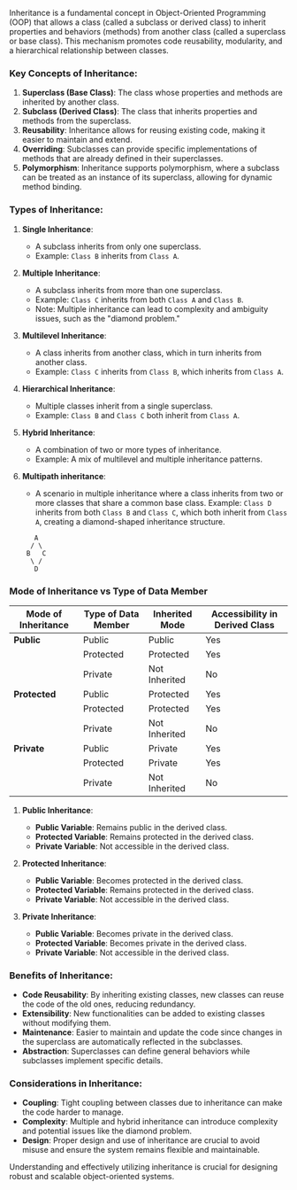Inheritance is a fundamental concept in Object-Oriented Programming (OOP) that allows a class (called a subclass or derived class) to inherit properties and behaviors (methods) from another class (called a superclass or base class). This mechanism promotes code reusability, modularity, and a hierarchical relationship between classes.

### Key Concepts of Inheritance:

1. **Superclass (Base Class)**: The class whose properties and methods are inherited by another class.
2. **Subclass (Derived Class)**: The class that inherits properties and methods from the superclass.
3. **Reusability**: Inheritance allows for reusing existing code, making it easier to maintain and extend.
4. **Overriding**: Subclasses can provide specific implementations of methods that are already defined in their superclasses.
5. **Polymorphism**: Inheritance supports polymorphism, where a subclass can be treated as an instance of its superclass, allowing for dynamic method binding.

### Types of Inheritance:

1. **Single Inheritance**:

   - A subclass inherits from only one superclass.
   - Example: `Class B` inherits from `Class A`.

2. **Multiple Inheritance**:

   - A subclass inherits from more than one superclass.
   - Example: `Class C` inherits from both `Class A` and `Class B`.
   - Note: Multiple inheritance can lead to complexity and ambiguity issues, such as the "diamond problem."

3. **Multilevel Inheritance**:

   - A class inherits from another class, which in turn inherits from another class.
   - Example: `Class C` inherits from `Class B`, which inherits from `Class A`.

4. **Hierarchical Inheritance**:

   - Multiple classes inherit from a single superclass.
   - Example: `Class B` and `Class C` both inherit from `Class A`.

5. **Hybrid Inheritance**:

   - A combination of two or more types of inheritance.
   - Example: A mix of multilevel and multiple inheritance patterns.

6. **Multipath inheritance**:

   - A scenario in multiple inheritance where a class inherits from two or more classes that share a common base class. Example: `Class D` inherits from both `Class B` and `Class C`, which both inherit from `Class A`, creating a diamond-shaped inheritance structure.

   ```
      A
     / \
    B   C
     \ /
      D

   ```

### Mode of Inheritance vs Type of Data Member

| Mode of Inheritance | Type of Data Member | Inherited Mode | Accessibility in Derived Class |
| ------------------- | ------------------- | -------------- | ------------------------------ |
| **Public**          | Public              | Public         | Yes                            |
|                     | Protected           | Protected      | Yes                            |
|                     | Private             | Not Inherited  | No                             |
| **Protected**       | Public              | Protected      | Yes                            |
|                     | Protected           | Protected      | Yes                            |
|                     | Private             | Not Inherited  | No                             |
| **Private**         | Public              | Private        | Yes                            |
|                     | Protected           | Private        | Yes                            |
|                     | Private             | Not Inherited  | No                             |

1. **Public Inheritance**:

   - **Public Variable**: Remains public in the derived class.
   - **Protected Variable**: Remains protected in the derived class.
   - **Private Variable**: Not accessible in the derived class.

2. **Protected Inheritance**:

   - **Public Variable**: Becomes protected in the derived class.
   - **Protected Variable**: Remains protected in the derived class.
   - **Private Variable**: Not accessible in the derived class.

3. **Private Inheritance**:
   - **Public Variable**: Becomes private in the derived class.
   - **Protected Variable**: Becomes private in the derived class.
   - **Private Variable**: Not accessible in the derived class.

### Benefits of Inheritance:

- **Code Reusability**: By inheriting existing classes, new classes can reuse the code of the old ones, reducing redundancy.
- **Extensibility**: New functionalities can be added to existing classes without modifying them.
- **Maintenance**: Easier to maintain and update the code since changes in the superclass are automatically reflected in the subclasses.
- **Abstraction**: Superclasses can define general behaviors while subclasses implement specific details.

### Considerations in Inheritance:

- **Coupling**: Tight coupling between classes due to inheritance can make the code harder to manage.
- **Complexity**: Multiple and hybrid inheritance can introduce complexity and potential issues like the diamond problem.
- **Design**: Proper design and use of inheritance are crucial to avoid misuse and ensure the system remains flexible and maintainable.

Understanding and effectively utilizing inheritance is crucial for designing robust and scalable object-oriented systems.
